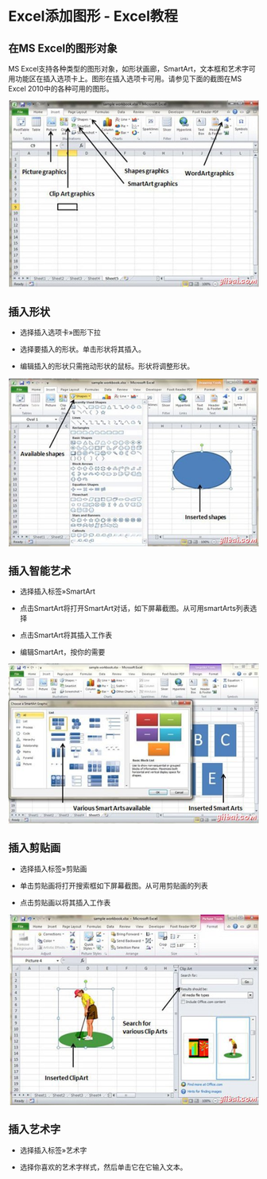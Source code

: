 # Excel添加图形 - Excel教程

## 在MS Excel的图形对象

MS Excel支持各种类型的图形对象，如形状画廊，SmartArt，文本框和艺术字可用功能区在插入选项卡上。图形在插入选项卡可用。请参见下面的截图在MS Excel 2010中的各种可用的图形。

![Various Graphics in MS Excel](../img/0HA35019-0.jpg)

## 插入形状

*   选择插入选项卡»图形下拉

*   选择要插入的形状。单击形状将其插入。

*   编辑插入的形状只需拖动形状的鼠标。形状将调整形状。

![Inserting Shape](../img/0HA34102-1.jpg)

## 插入智能艺术

*   选择插入标签»SmartArt

*   点击SmartArt将打开SmartArt对话，如下屏幕截图。从可用smartArts列表选择

*   点击SmartArt将其插入工作表

*   编辑SmartArt，按你的需要

![Inserting SmartArt](../img/0HA3F48-2.jpg)

## 插入剪贴画

*   选择插入标签»剪贴画

*   单击剪贴画将打开搜索框如下屏幕截图。从可用剪贴画的列表

*   点击剪贴画以将其插入工作表

![Inserting Clip Art](../img/0HA35105-3.jpg)

## 插入艺术字

*   选择插入标签»艺术字

*   选择你喜欢的艺术字样式，然后单击它在它输入文本。

